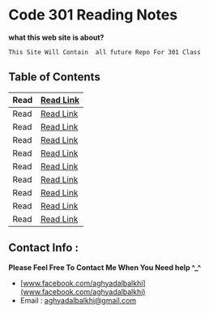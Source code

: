 
# Code 301 Reading Notes

**what this web site is about?**
```
This Site Will Contain  all future Repo For 301 Class

```


## Table of Contents

| Read       | [Read Link ](https://github.com/aghyadalbalkhi-ASAC/reading-notes-301)  |
|-------------------------|----------------------------------------------------------------------------------------------------|
| Read       | [Read Link ](https://github.com/aghyadalbalkhi-ASAC/reading-notes-301)  |
| Read       | [Read Link ](https://github.com/aghyadalbalkhi-ASAC/reading-notes-301)  |
| Read       | [Read Link ](https://github.com/aghyadalbalkhi-ASAC/reading-notes-301)  |
| Read       | [Read Link ](https://github.com/aghyadalbalkhi-ASAC/reading-notes-301)  |
| Read       | [Read Link ](https://github.com/aghyadalbalkhi-ASAC/reading-notes-301)  |
| Read       | [Read Link ](https://github.com/aghyadalbalkhi-ASAC/reading-notes-301)  |
| Read       | [Read Link ](https://github.com/aghyadalbalkhi-ASAC/reading-notes-301)  |
| Read       | [Read Link ](https://github.com/aghyadalbalkhi-ASAC/reading-notes-301)  |
| Read       | [Read Link ](https://github.com/aghyadalbalkhi-ASAC/reading-notes-301)  |


## Contact Info : 
**Please Feel Free To Contact Me When You Need help ^_^**
* [www.facebook.com/aghyadalbalkhi](www.facebook.com/aghyadalbalkhi)
* Email : aghyadalbalkhi@gmail.com

